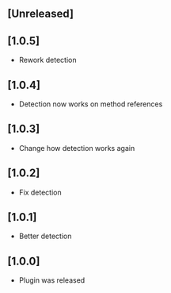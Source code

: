 ## [Unreleased]

## [1.0.5]

- Rework detection

## [1.0.4]

- Detection now works on method references

## [1.0.3]

- Change how detection works again

## [1.0.2]

- Fix detection

## [1.0.1]

- Better detection

## [1.0.0]

- Plugin was released